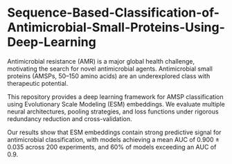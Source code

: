 # Sequence-Based-Classification-of-Antimicrobial-Small-Proteins-Using-Deep-Learning

Antimicrobial resistance (AMR) is a major global health challenge, motivating the search for novel antimicrobial agents. Antimicrobial small proteins (AMSPs, 50–150 amino acids) are an underexplored class with therapeutic potential.

This repository provides a deep learning framework for AMSP classification using Evolutionary Scale Modeling (ESM) embeddings. We evaluate multiple neural architectures, pooling strategies, and loss functions under rigorous redundancy reduction and cross-validation.

Our results show that ESM embeddings contain strong predictive signal for antimicrobial classification, with models achieving a mean AUC of 0.900 ± 0.035 across 200 experiments, and 60% of models exceeding an AUC of 0.9.
